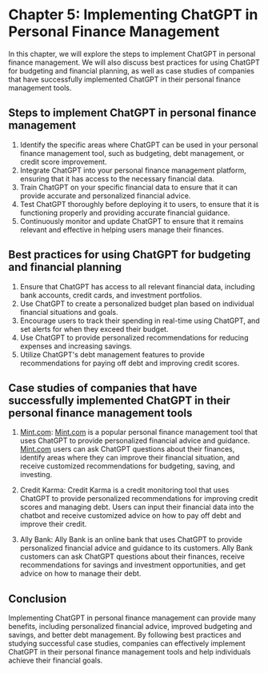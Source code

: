 Chapter 5: Implementing ChatGPT in Personal Finance Management
==============================================================

In this chapter, we will explore the steps to implement ChatGPT in personal finance management. We will also discuss best practices for using ChatGPT for budgeting and financial planning, as well as case studies of companies that have successfully implemented ChatGPT in their personal finance management tools.

Steps to implement ChatGPT in personal finance management
---------------------------------------------------------

1. Identify the specific areas where ChatGPT can be used in your personal finance management tool, such as budgeting, debt management, or credit score improvement.
2. Integrate ChatGPT into your personal finance management platform, ensuring that it has access to the necessary financial data.
3. Train ChatGPT on your specific financial data to ensure that it can provide accurate and personalized financial advice.
4. Test ChatGPT thoroughly before deploying it to users, to ensure that it is functioning properly and providing accurate financial guidance.
5. Continuously monitor and update ChatGPT to ensure that it remains relevant and effective in helping users manage their finances.

Best practices for using ChatGPT for budgeting and financial planning
---------------------------------------------------------------------

1. Ensure that ChatGPT has access to all relevant financial data, including bank accounts, credit cards, and investment portfolios.
2. Use ChatGPT to create a personalized budget plan based on individual financial situations and goals.
3. Encourage users to track their spending in real-time using ChatGPT, and set alerts for when they exceed their budget.
4. Use ChatGPT to provide personalized recommendations for reducing expenses and increasing savings.
5. Utilize ChatGPT's debt management features to provide recommendations for paying off debt and improving credit scores.

Case studies of companies that have successfully implemented ChatGPT in their personal finance management tools
---------------------------------------------------------------------------------------------------------------

1. [Mint.com](http://Mint.com): [Mint.com](http://Mint.com) is a popular personal finance management tool that uses ChatGPT to provide personalized financial advice and guidance. [Mint.com](http://Mint.com) users can ask ChatGPT questions about their finances, identify areas where they can improve their financial situation, and receive customized recommendations for budgeting, saving, and investing.

2. Credit Karma: Credit Karma is a credit monitoring tool that uses ChatGPT to provide personalized recommendations for improving credit scores and managing debt. Users can input their financial data into the chatbot and receive customized advice on how to pay off debt and improve their credit.

3. Ally Bank: Ally Bank is an online bank that uses ChatGPT to provide personalized financial advice and guidance to its customers. Ally Bank customers can ask ChatGPT questions about their finances, receive recommendations for savings and investment opportunities, and get advice on how to manage their debt.

Conclusion
----------

Implementing ChatGPT in personal finance management can provide many benefits, including personalized financial advice, improved budgeting and savings, and better debt management. By following best practices and studying successful case studies, companies can effectively implement ChatGPT in their personal finance management tools and help individuals achieve their financial goals.
